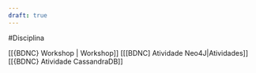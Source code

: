```yaml
---
draft: true
---
```



#Disciplina 

[[{BDNC} Workshop | Workshop]]
[[[BDNC] Atividade Neo4J|Atividades]]
[[{BDNC} Atividade CassandraDB]]

